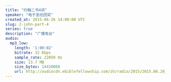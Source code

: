 ```yaml
---
title: "约翰二书4讲"
speaker: "电子圣经团契"
created_at: 2015-06-26 14:00:00 UTC
slug: 2-john-part-4
series: true
description: "广播电台"
audio:
  mp3_low:
    length: '1:00:02'
    bitrate: 32 Kbps
    sample_rate: 22050 Hz
    size: 13.7 MB
    size_bytes: 14410068
    url: http://audiocdn.ebiblefellowship.com/zh/radio/2015/2015.06.26_EBF_-_2_John_Part_4.mp3
---
```

